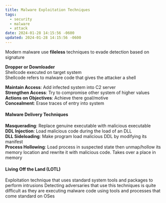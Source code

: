 ```yaml
---
title: Malware Exploitation Techniques
tags:
  - security
  - malware
  - attack
date: 2024-01-28 14:15:56 -0600
updated: 2024-01-28 14:15:56 -0600
---
```


Modern malware use **fileless** techniques to evade detection based on signature

**Dropper or Downloader**  
Shellcode executed on target system  
Shellcode refers to malware code that gives the attacker a shell 

**Maintain Access**: Add infected system into C2 server  
**Strengthen Access**: Try to compromise other system of higher values  
**Actions on Objectives**: Achieve there goal/motive  
**Concealment**: Erase traces of entry into system

#### Malware Delivery Techniques
**Masquerading**: Replace genuine executable with malicious executable  
**DDL Injection**: Load malicious code during the load of an DLL  
**DLL Sideloading**: Make program load malicious DDL by modifying its manifest  
**Process Hollowing**: Load process in suspected state then unmap/hollow its memory location and rewrite it with malicious code. Takes over a place in memory

#### Living Off the Land (LOTL)
Exploitation technique that uses standard system tools and packages to perform intrusions
Detecting adversaries that use this techniques is quite difficult as they are executing malware code using tools and processes that come standard on OSes
